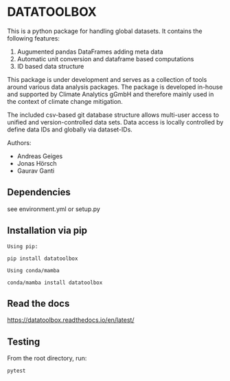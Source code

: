 DATATOOLBOX
=====================

This is a python package for handling global datasets. It contains the following features:

1. Augumented pandas DataFrames adding meta data
2. Automatic unit conversion and dataframe based computations
3. ID based data structure

This package is under development and serves as a collection of tools around various data analysis packages. 
The package is developed in-house and supported by Climate Analytics gGmbH and therefore mainly used in the context of climate change mitigation.

The included csv-based git database structure allows multi-user access to unified and version-controlled data sets. 
Data access is locally controlled by define data IDs and globally via dataset-IDs.

Authors:
- Andreas Geiges  
- Jonas Hörsch
- Gaurav Ganti

Dependencies
------------
see environment.yml or setup.py

Installation via pip
--------------------

    Using pip:

    pip install datatoolbox

    Using conda/mamba
    
    conda/mamba install datatoolbox
    

Read the docs
-------------
https://datatoolbox.readthedocs.io/en/latest/

Testing
----------

From the root directory, run:

    pytest
    
